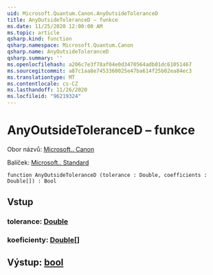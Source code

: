 ```yaml
---
uid: Microsoft.Quantum.Canon.AnyOutsideToleranceD
title: AnyOutsideToleranceD – funkce
ms.date: 11/25/2020 12:00:00 AM
ms.topic: article
qsharp.kind: function
qsharp.namespace: Microsoft.Quantum.Canon
qsharp.name: AnyOutsideToleranceD
qsharp.summary: ''
ms.openlocfilehash: a206c7e3f78af04e0d3470564adb01dc61051467
ms.sourcegitcommit: a87c1aa8e7453360025e47ba614f25b02ea84ec3
ms.translationtype: MT
ms.contentlocale: cs-CZ
ms.lasthandoff: 11/26/2020
ms.locfileid: "96219324"
---
```

# <a name="anyoutsidetoleranced-function"></a>AnyOutsideToleranceD – funkce

Obor názvů: [Microsoft.. Canon](xref:Microsoft.Quantum.Canon)

Balíček: [Microsoft.. Standard](https://nuget.org/packages/Microsoft.Quantum.Standard)




```qsharp
function AnyOutsideToleranceD (tolerance : Double, coefficients : Double[]) : Bool
```


## <a name="input"></a>Vstup

### <a name="tolerance--double"></a>tolerance: [Double](xref:microsoft.quantum.lang-ref.double)




### <a name="coefficients--double"></a>koeficienty: [Double](xref:microsoft.quantum.lang-ref.double)[]





## <a name="output--bool"></a>Výstup: [bool](xref:microsoft.quantum.lang-ref.bool)

